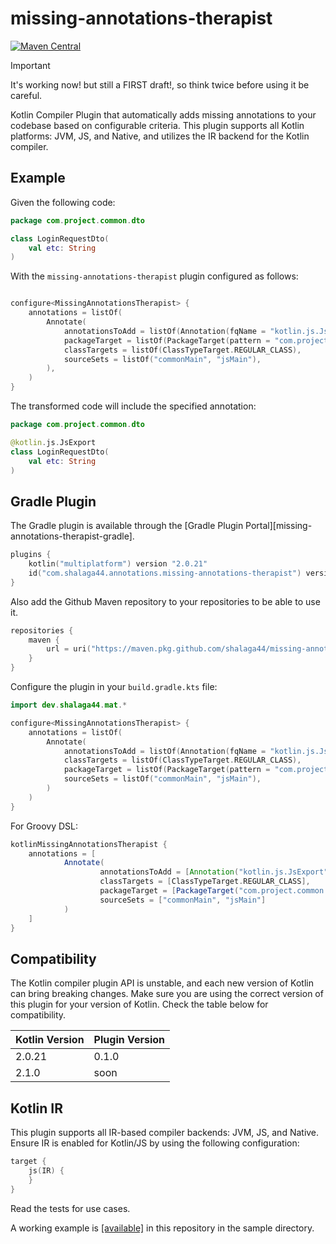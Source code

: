 # missing-annotations-therapist

[![Maven Central](https://maven-badges.herokuapp.com/maven-central/com.shalaga44.annotations/missing-annotations-therapist-plugin/badge.svg)](https://maven-badges.herokuapp.com/maven-central/com.shalaga44.annotations/missing-annotations-therapist-plugin)


> [!IMPORTANT]
> It's working now! but still a FIRST draft!,
> so think twice before using it be careful.


Kotlin Compiler Plugin that automatically adds missing annotations to your codebase based on configurable criteria. This
plugin supports all Kotlin platforms: JVM, JS, and Native, and utilizes the IR backend for the Kotlin compiler.

## Example

Given the following code:

```kotlin
package com.project.common.dto

class LoginRequestDto(
    val etc: String
)
```

With the `missing-annotations-therapist` plugin configured as follows:

```kotlin

configure<MissingAnnotationsTherapist> {
    annotations = listOf(
        Annotate(
            annotationsToAdd = listOf(Annotation(fqName = "kotlin.js.JsExport")),
            packageTarget = listOf(PackageTarget(pattern = "com.project.common.dto")),
            classTargets = listOf(ClassTypeTarget.REGULAR_CLASS),
            sourceSets = listOf("commonMain", "jsMain"),
        ),
    )
}
```

The transformed code will include the specified annotation:

```kotlin
package com.project.common.dto

@kotlin.js.JsExport
class LoginRequestDto(
    val etc: String
)
```

## Gradle Plugin

The Gradle plugin is available through the [Gradle Plugin Portal][missing-annotations-therapist-gradle].

```kotlin
plugins {
    kotlin("multiplatform") version "2.0.21"
    id("com.shalaga44.annotations.missing-annotations-therapist") version "0.1.0"
}
```
Also add the Github Maven repository to your repositories to be able to use it.

```kotlin
repositories {
    maven {
        url = uri("https://maven.pkg.github.com/shalaga44/missing-annotations-therapist")
    }
}
```


Configure the plugin in your `build.gradle.kts` file:

```kotlin
import dev.shalaga44.mat.*

configure<MissingAnnotationsTherapist> {
    annotations = listOf(
        Annotate(
            annotationsToAdd = listOf(Annotation(fqName = "kotlin.js.JsExport")),
            classTargets = listOf(ClassTypeTarget.REGULAR_CLASS),
            packageTarget = listOf(PackageTarget(pattern = "com.project.common.dto")),
            sourceSets = listOf("commonMain", "jsMain"),
        )
    )
}
```

For Groovy DSL:

```groovy
kotlinMissingAnnotationsTherapist {
    annotations = [
            Annotate(
                    annotationsToAdd = [Annotation("kotlin.js.JsExport")],
                    classTargets = [ClassTypeTarget.REGULAR_CLASS],
                    packageTarget = [PackageTarget("com.project.common.dto")],
                    sourceSets = ["commonMain", "jsMain"]
            )
    ]
}
```

## Compatibility

The Kotlin compiler plugin API is unstable, and each new version of Kotlin can bring breaking changes. Make sure you are
using the correct version of this plugin for your version of Kotlin. Check the table below for compatibility.

| Kotlin Version | Plugin Version |
|----------------|----------------|
| 2.0.21         | 0.1.0          |
| 2.1.0          | soon           |

## Kotlin IR

This plugin supports all IR-based compiler backends: JVM, JS, and Native. Ensure IR is enabled for Kotlin/JS by using
the following configuration:

```kotlin
target {
    js(IR) {
    }
}
```

Read the tests for use cases.

A working example is [[available]](https://github.com/shalaga44/missing-annotations-therapist/tree/main/sample) in this repository in the
sample directory.

